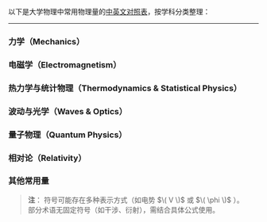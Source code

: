 以下是大学物理中常用物理量的[中英文对照表](https://github.com/zju1229/Tsingsia516/blob/main/General_Physics/sum_fast_search.md)，按学科分类整理：

---

### **力学（Mechanics）**


### **电磁学（Electromagnetism）**


### **热力学与统计物理（Thermodynamics & Statistical Physics）**


### **波动与光学（Waves & Optics）**

### **量子物理（Quantum Physics）**


### **相对论（Relativity）**


### **其他常用量**

>**注**：
符号可能存在多种表示方式（如电势 $\( V \)$ 或 $\( \phi \)$ ）。  
部分术语无固定符号（如干涉、衍射），需结合具体公式使用。
